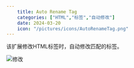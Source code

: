 ```yaml
---
    title: Auto Rename Tag
    categories: ["HTML","标签","自动修改"]
    date: 2024-03-20
    icon: "/pictures/icons/AutoRenameTag.png"
---
```


该扩展修改HTML标签时，自动修改匹配的标签。

![修改](../pictures/operations/autoRenameTag_change.gif)
